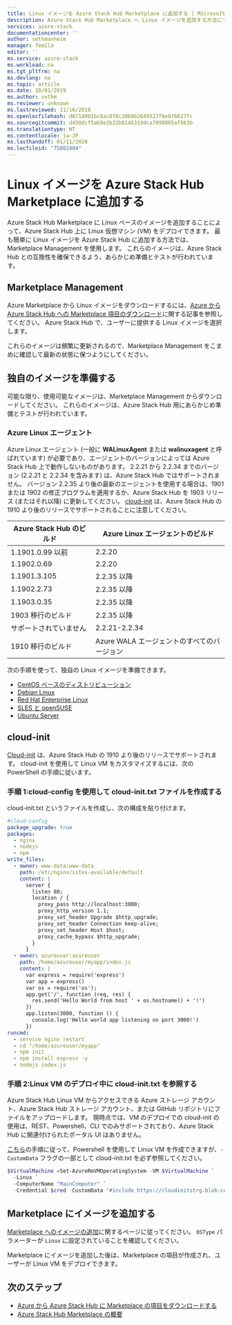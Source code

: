 ```yaml
---
title: Linux イメージを Azure Stack Hub Marketplace に追加する | Microsoft Docs
description: Azure Stack Hub Marketplace へ Linux イメージを追加する方法について説明します。
services: azure-stack
documentationcenter: ''
author: sethmanheim
manager: femila
editor: ''
ms.service: azure-stack
ms.workload: na
ms.tgt_pltfrm: na
ms.devlang: na
ms.topic: article
ms.date: 10/01/2019
ms.author: sethm
ms.reviewer: unknown
ms.lastreviewed: 11/16/2018
ms.openlocfilehash: d8714901bc8ac8f8c20b9b2649527f8e6f6627fc
ms.sourcegitcommit: d450dcf5ab9e2b22b8145319dca7098065af563b
ms.translationtype: HT
ms.contentlocale: ja-JP
ms.lasthandoff: 01/11/2020
ms.locfileid: "75882404"
---
```

# <a name="add-linux-images-to-azure-stack-hub-marketplace"></a>Linux イメージを Azure Stack Hub Marketplace に追加する

Azure Stack Hub Marketplace に Linux ベースのイメージを追加することによって、Azure Stack Hub 上に Linux 仮想マシン (VM) をデプロイできます。 最も簡単に Linux イメージを Azure Stack Hub に追加する方法では、Marketplace Management を使用します。 これらのイメージは、Azure Stack Hub との互換性を確保できるよう、あらかじめ準備とテストが行われています。

## <a name="marketplace-management"></a>Marketplace Management

Azure Marketplace から Linux イメージをダウンロードするには、[Azure から Azure Stack Hub への Marketplace 項目のダウンロード](azure-stack-download-azure-marketplace-item.md)に関する記事を参照してください。 Azure Stack Hub で、ユーザーに提供する Linux イメージを選択します。

これらのイメージは頻繁に更新されるので、Marketplace Management をこまめに確認して最新の状態に保つようにしてください。

## <a name="prepare-your-own-image"></a>独自のイメージを準備する

可能な限り、使用可能なイメージは、Marketplace Management からダウンロードしてください。 これらのイメージは、Azure Stack Hub 用にあらかじめ準備とテストが行われています。

### <a name="azure-linux-agent"></a>Azure Linux エージェント

Azure Linux エージェント (一般に **WALinuxAgent** または **walinuxagent** と呼ばれています) が必要であり、エージェントのバージョンによっては Azure Stack Hub 上で動作しないものがあります。 2\.2.21 から 2.2.34 までのバージョン (2.2.21 と 2.2.34 を含みます) は、Azure Stack Hub ではサポートされません。 バージョン 2.2.35 より後の最新のエージェントを使用する場合は、1901 または 1902 の修正プログラムを適用するか、Azure Stack Hub を 1903 リリース (またはそれ以降) に更新してください。 [cloud-init](https://cloud-init.io/) は、Azure Stack Hub の 1910 より後のリリースでサポートされることに注意してください。

| Azure Stack Hub のビルド | Azure Linux エージェントのビルド |
| ------------- | ------------- |
| 1.1901.0.99 以前 | 2.2.20 |
| 1.1902.0.69  | 2.2.20  |
|  1.1901.3.105   | 2.2.35 以降 |
| 1.1902.2.73  | 2.2.35 以降 |
| 1.1903.0.35  | 2.2.35 以降 |
| 1903 移行のビルド | 2.2.35 以降 |
| サポートされていません | 2.2.21-2.2.34 |
| 1910 移行のビルド | Azure WALA エージェントのすべてのバージョン|

次の手順を使って、独自の Linux イメージを準備できます。

* [CentOS ベースのディストリビューション](/azure/virtual-machines/linux/create-upload-centos?toc=%2fazure%2fvirtual-machines%2flinux%2ftoc.json)
* [Debian Linux](/azure/virtual-machines/linux/debian-create-upload-vhd?toc=%2fazure%2fvirtual-machines%2flinux%2ftoc.json)
* [Red Hat Enterprise Linux](azure-stack-redhat-create-upload-vhd.md)
* [SLES と openSUSE](/azure/virtual-machines/linux/suse-create-upload-vhd?toc=%2fazure%2fvirtual-machines%2flinux%2ftoc.json)
* [Ubuntu Server](/azure/virtual-machines/linux/create-upload-ubuntu?toc=%2fazure%2fvirtual-machines%2flinux%2ftoc.json)

## <a name="cloud-init"></a>cloud-init

[Cloud-init](https://cloud-init.io/) は、Azure Stack Hub の 1910 より後のリリースでサポートされます。 cloud-init を使用して Linux VM をカスタマイズするには、次の PowerShell の手順に従います。 

### <a name="step-1-create-a-cloud-inittxt-file-with-your-cloud-config"></a>手順 1:cloud-config を使用して cloud-init.txt ファイルを作成する

cloud-init.txt というファイルを作成し、次の構成を貼り付けます。

```yaml
#cloud-config
package_upgrade: true
packages:
  - nginx
  - nodejs
  - npm
write_files:
  - owner: www-data:www-data
    path: /etc/nginx/sites-available/default
    content: |
      server {
        listen 80;
        location / {
          proxy_pass http://localhost:3000;
          proxy_http_version 1.1;
          proxy_set_header Upgrade $http_upgrade;
          proxy_set_header Connection keep-alive;
          proxy_set_header Host $host;
          proxy_cache_bypass $http_upgrade;
        }
      }
  - owner: azureuser:azureuser
    path: /home/azureuser/myapp/index.js
    content: |
      var express = require('express')
      var app = express()
      var os = require('os');
      app.get('/', function (req, res) {
        res.send('Hello World from host ' + os.hostname() + '!')
      })
      app.listen(3000, function () {
        console.log('Hello world app listening on port 3000!')
      })
runcmd:
  - service nginx restart
  - cd "/home/azureuser/myapp"
  - npm init
  - npm install express -y
  - nodejs index.js
  ```
  
### <a name="step-2-reference-the-cloud-inittxt-during-the-linux-vm-deployment"></a>手順 2:Linux VM のデプロイ中に cloud-init.txt を参照する

Azure Stack Hub Linux VM からアクセスできる Azure ストレージ アカウント、Azure Stack Hub ストレージ アカウント、または GitHub リポジトリにファイルをアップロードします。
現時点では、VM のデプロイでの cloud-init の使用は、REST、Powershell、CLI でのみサポートされており、Azure Stack Hub に関連付けられたポータル UI はありません。

[こちら](../user/azure-stack-quick-create-vm-linux-powershell.md)の手順に従って、Powershell を使用して Linux VM を作成できますが、`-CustomData` フラグの一部として cloud-init.txt を必ず参照してください。

```powershell
$VirtualMachine =Set-AzureRmVMOperatingSystem -VM $VirtualMachine `
  -Linux `
  -ComputerName "MainComputer" `
  -Credential $cred -CustomData "#include https://cloudinitstrg.blob.core.windows.net/strg/cloud-init.txt"
```

## <a name="add-your-image-to-marketplace"></a>Marketplace にイメージを追加する

[Marketplace へのイメージの追加](azure-stack-add-vm-image.md)に関するページに従ってください。 `OSType` パラメーターが `Linux` に設定されていることを確認してください。

Marketplace にイメージを追加した後は、Marketplace の項目が作成され、ユーザーが Linux VM をデプロイできます。

## <a name="next-steps"></a>次のステップ

* [Azure から Azure Stack Hub に Marketplace の項目をダウンロードする](azure-stack-download-azure-marketplace-item.md)
* [Azure Stack Hub Marketplace の概要](azure-stack-marketplace.md)
